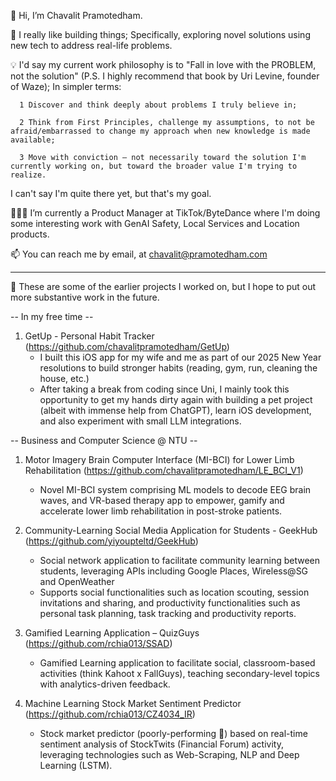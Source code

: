 👋 Hi, I’m Chavalit Pramotedham.

👀 I really like building things; Specifically, exploring novel solutions using new tech to address real-life problems.

💡 I'd say my current work philosophy is to "Fall in love with the PROBLEM, not the solution" (P.S. I highly recommend that book by Uri Levine, founder of Waze); In simpler terms:

      1 Discover and think deeply about problems I truly believe in;
      
      2 Think from First Principles, challenge my assumptions, to not be afraid/embarrassed to change my approach when new knowledge is made available;
      
      3 Move with conviction – not necessarily toward the solution I'm currently working on, but toward the broader value I'm trying to realize.
      
   I can't say I'm quite there yet, but that's my goal.

👨🏻‍💻 I’m currently a Product Manager at TikTok/ByteDance where I'm doing some interesting work with GenAI Safety, Local Services and Location products.

📫 You can reach me by email, at chavalit@pramotedham.com

-------------------------------------------------------------------------------------------------------------------------------------------------------------------------------

🌱 These are some of the earlier projects I worked on, but I hope to put out more substantive work in the future.

-- In my free time --

1. GetUp - Personal Habit Tracker (https://github.com/chavalitpramotedham/GetUp)
      - I built this iOS app for my wife and me as part of our 2025 New Year resolutions to build stronger habits (reading, gym, run, cleaning the house, etc.)
      - After taking a break from coding since Uni, I mainly took this opportunity to get my hands dirty again with building a pet project (albeit with immense help from ChatGPT), learn iOS development, and also experiment with small LLM integrations.

-- Business and Computer Science @ NTU --

1. Motor Imagery Brain Computer Interface (MI-BCI) for Lower Limb Rehabilitation (https://github.com/chavalitpramotedham/LE_BCI_V1)
      - Novel MI-BCI system comprising ML models to decode EEG brain waves, and VR-based therapy app to empower, gamify and accelerate lower limb rehabilitation in post-stroke patients.

2. Community-Learning Social Media Application for Students - GeekHub (https://github.com/yiyoupteltd/GeekHub)
      - Social network application to facilitate community learning between students, leveraging APIs including Google Places, Wireless@SG and OpenWeather
      - Supports social functionalities such as location scouting, session invitations and sharing, and productivity functionalities such as personal task planning, task tracking and productivity reports.

3. Gamified Learning Application – QuizGuys (https://github.com/rchia013/SSAD)
      - Gamified Learning application to facilitate social, classroom-based activities (think Kahoot x FallGuys), teaching secondary-level topics with analytics-driven feedback. 

4. Machine Learning Stock Market Sentiment Predictor (https://github.com/rchia013/CZ4034_IR)
      - Stock market predictor (poorly-performing 🫥) based on real-time sentiment analysis of StockTwits (Financial Forum) activity, leveraging technologies such as Web-Scraping, NLP and Deep Learning (LSTM).

<!---
chavalitpramotedham/chavalitpramotedham is a ✨ special ✨ repository because its `README.md` (this file) appears on your GitHub profile.
You can click the Preview link to take a look at your changes.
--->
